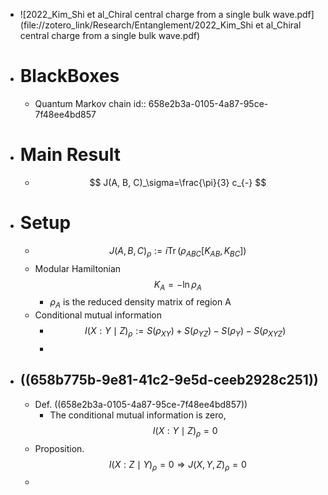 - ![2022_Kim_Shi et al_Chiral central charge from a single bulk wave.pdf](file://zotero_link/Research/Entanglement/2022_Kim_Shi et al_Chiral central charge from a single bulk wave.pdf)
- # BlackBoxes
	- Quantum Markov chain
	  id:: 658e2b3a-0105-4a87-95ce-7f48ee4bd857
- # Main Result
	- $$
	  J(A, B, C)_\sigma=\frac{\pi}{3} c_{-}
	  $$
- # Setup
	- $$
	  J(A, B, C)_\rho:=i \operatorname{Tr}\left(\rho_{A B C}\left[K_{A B}, K_{B C}\right]\right)
	  $$
	- Modular Hamiltonian
	  $$
	  K_A=-\ln \rho_A
	  $$
		- $\rho_A$ is the reduced density matrix of region A
	- Conditional mutual information
		- $$I(X: Y \mid Z)_\rho:=S\left(\rho_{X Y}\right)+S\left(\rho_{Y Z}\right)-S\left(\rho_Y\right)-S\left(\rho_{X Y Z}\right)$$
		-
- ## ((658b775b-9e81-41c2-9e5d-ceeb2928c251))
	- Def. ((658e2b3a-0105-4a87-95ce-7f48ee4bd857))
		- The conditional mutual information is zero,
		  $$I(X: Y \mid Z)_\rho=0$$
	- Proposition. 
	  $$
	  I(X: Z \mid Y)_\rho=0 \Longrightarrow J(X, Y, Z)_\rho=0
	  $$
	-